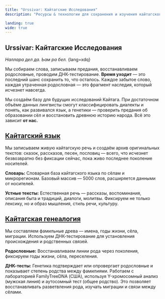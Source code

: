 ```yaml
---
title: "Urssivar: Кайтагские Исследования"
description: "Ресурсы & технологии для сохранения и изучения кайтагского языка, культуры, истории, и народа."

landing: true
wide: true
---
```


<script setup lang="ts">
import Stamp from "@/components/Stamp.vue";
import VillageMap from "@/components/VillageMap.vue";
</script>

<article>

# Urssivar: Кайтагские Исследования

_Наллара дел да. Ьам ра бел._ {lang=xdq}

Мы собираем слова, записываем предания, восстанавливаем родословные, проводим ДНК-тестирование. **Время уходит** — это последний шанс сохранить то, что осталось. Каждое забытое слово, каждая утраченная родословная — это фрагмент наследия, который исчезнет навсегда.

</article>

<VillageMap />

<article>

Мы создаём базу для будущих исследований Кайтага. При достаточном объёме данных лингвисты смогут классифицировать диалекты и понять, как развивался язык, а генетики — проверить предания об образовании сёл и восстановить древнюю историю народа. Всё это зависит **от нас.**

## [Кайтагский язык](./language/)

Мы записываем живую кайтагскую речь и создаём архив оригинальных текстов: сказок, рассказов, песен, пословиц — всего, что исчезнет безвозвратно без фиксации сейчас, пока живо последнее поколение носителей.

**Словарь:** Словарная база кайтагского языка по сёлам и микрорегионам. Базовый массив — 5000 слов, расширяется данными от носителей.

**Устные тексты:** Естественная речь — рассказы, воспоминания, описания быта и традиций, диалоги, молитвы. Фиксируем не только лексику, но и образ мышления, стиль речи, культуру.

## [Кайтагская генеалогия](https://www.familytreedna.com/groups/kaitag/about)

Мы составляем фамильные древа — имена, годы жизни, сёла, миграции. Используем ДНК-тестирование для установления происхождения и родственных связей.

**Родословные:** Восстанавливаем линии рода через поколения, фиксируем годы жизни, сёла, переселения.

**ДНК-тесты:** Генетика подтверждает или опровергает родословные и показывает степень родства между фамилиями. Работаем с лабораторией FamilyTreeDNA (США), используя Y-хромосомный анализ (мужская линия) и аутосомный тест (общее родство). Это позволяет восстанавливать разветвления рода, изучать миграции и связи между сёлами.

</article>

<Stamp />
